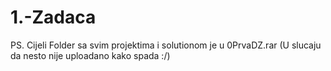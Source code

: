# 1.-Zadaca

PS. Cijeli Folder sa svim projektima i solutionom je u 0PrvaDZ.rar (U slucaju da nesto nije uploadano kako spada :/)
